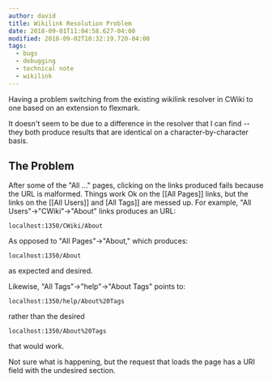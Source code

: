 ```yaml
---
author: david
title: Wikilink Resolution Problem
date: 2018-09-01T11:04:58.627-04:00
modified: 2018-09-02T10:32:19.720-04:00
tags:
  - bugs
  - debugging
  - technical note
  - wikilink
---
```


Having a problem switching from the existing wikilink resolver in CWiki to one based on an extension to flexmark.

It doesn't seem to be due to a difference in the resolver that I can find -- they both produce results that are identical on a character-by-character basis.

## The Problem ##

After some of the "All ..." pages, clicking on the links produced fails because the URL is malformed. Things work Ok on the [[All Pages]] links, but the links on the [[All Users]] and [All Tags]] are messed up. For example, "All Users"->"CWiki"->"About" links produces an URL:

`localhost:1350/CWiki/About`

As opposed to "All Pages"->"About," which produces:

`localhost:1350/About`

as expected and desired.

Likewise, "All Tags"->"help"->"About Tags" points to:

`localhost:1350/help/About%20Tags`

rather than the desired

`localhost:1350/About%20Tags`

that would ​work.

Not sure what is happening, but the request that loads the page has a URI​ field with the undesired section.